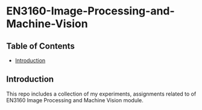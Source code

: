 # EN3160-Image-Processing-and-Machine-Vision

## Table of Contents
- [Introduction](#introduction)

## Introduction
This repo includes a collection of my experiments, assignments related to of EN3160 Image Processing and Machine Vision module.

